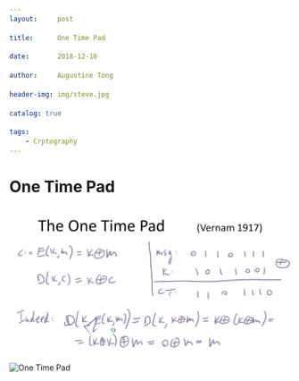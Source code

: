 ```yaml
---
layout:     post

title:      One Time Pad

date:       2018-12-16

author:     Augustine Tong

header-img: img/steve.jpg

catalog: true

tags:
    - Crptography
---
```


# One Time Pad

![One Time Pad](/img/crpto/OTP_Concept.png)

![One Time Pad](/img/crypto/OTP_P0.png)
